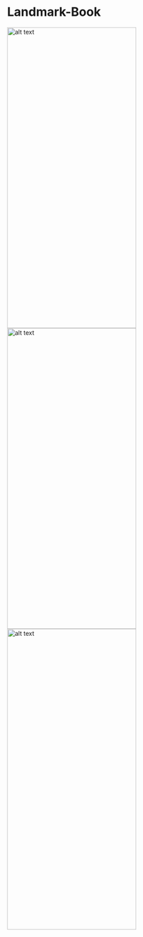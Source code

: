 # Landmark-Book
<img src = "https://github.com/furkanislam/Landmark-Book/assets/65629988/9ba05716-ce6e-48aa-99c1-7eb4ca8e8183" alt="alt text" width="300" height="700">
<img src = "https://github.com/furkanislam/Landmark-Book/assets/65629988/310785e2-7eb1-45e8-8d19-56deaa6d7ca2" alt="alt text" width="300" height="700">
<img src = "https://github.com/furkanislam/Landmark-Book/assets/65629988/4a91359e-a525-41a3-87a1-7b16e947cc74" alt="alt text" width="300" height="700">

